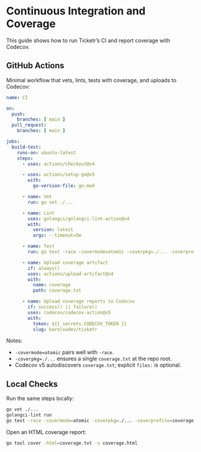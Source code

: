 # Continuous Integration and Coverage

This guide shows how to run Ticketr’s CI and report coverage with Codecov.

## GitHub Actions

Minimal workflow that vets, lints, tests with coverage, and uploads to Codecov:

```yaml
name: CI

on:
  push:
    branches: [ main ]
  pull_request:
    branches: [ main ]

jobs:
  build-test:
    runs-on: ubuntu-latest
    steps:
      - uses: actions/checkout@v4

      - uses: actions/setup-go@v5
        with:
          go-version-file: go.mod

      - name: Vet
        run: go vet ./...

      - name: Lint
        uses: golangci/golangci-lint-action@v4
        with:
          version: latest
          args: --timeout=5m

      - name: Test
        run: go test -race -covermode=atomic -coverpkg=./... -coverprofile=coverage.txt ./...

      - name: Upload coverage artifact
        if: always()
        uses: actions/upload-artifact@v4
        with:
          name: coverage
          path: coverage.txt

      - name: Upload coverage reports to Codecov
        if: success() || failure()
        uses: codecov/codecov-action@v5
        with:
          token: ${{ secrets.CODECOV_TOKEN }}
          slug: karolswdev/ticketr
```

Notes:
- `-covermode=atomic` pairs well with `-race`.
- `-coverpkg=./...` ensures a single `coverage.txt` at the repo root.
- Codecov v5 autodiscovers `coverage.txt`; explicit `files:` is optional.

## Local Checks

Run the same steps locally:

```bash
go vet ./...
golangci-lint run
go test -race -covermode=atomic -coverpkg=./... -coverprofile=coverage.txt ./...
```

Open an HTML coverage report:

```bash
go tool cover -html=coverage.txt -o coverage.html
```

